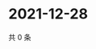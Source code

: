 # 2021-12-28

共 0 条

<!-- BEGIN WEIBO -->
<!-- 最后更新时间 Tue Dec 28 2021 19:07:44 GMT+0800 (China Standard Time) -->

<!-- END WEIBO -->
